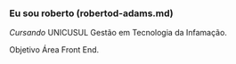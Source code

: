 ### Eu sou roberto (robertod-adams.md)
*Cursando* UNICUSUL Gestão em Tecnologia da Infamação.

Objetivo
Área Front End.
